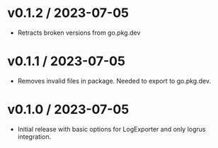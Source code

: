 
v0.1.2 / 2023-07-05
===================

  * Retracts broken versions from go.pkg.dev

v0.1.1 / 2023-07-05
===================

  * Removes invalid files in package. Needed to export to go.pkg.dev.


v0.1.0 / 2023-07-05
==================

  * Initial release with basic options for LogExporter and only logrus
    integration.
